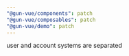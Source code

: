 ```yaml
---
"@gun-vue/components": patch
"@gun-vue/composables": patch
"@gun-vue/demo": patch
---
```


user and account systems are separated
